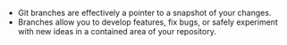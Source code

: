 - Git branches are effectively a pointer to a snapshot of your changes.
- Branches allow you to develop features, fix bugs, or safely experiment with new ideas in a contained area of your repository.